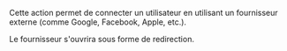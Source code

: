Cette action permet de connecter un utilisateur en utilisant un fournisseur externe (comme Google, Facebook, Apple, etc.).

Le fournisseur s'ouvrira sous forme de redirection.